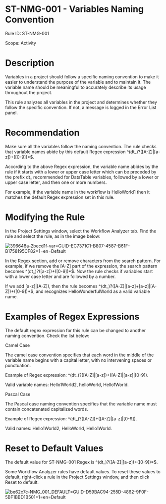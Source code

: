 ﻿# ST-NMG-001 - Variables Naming Convention

Rule ID: ST-NMG-001

Scope: Activity

# Description

Variables in a project should follow a specific naming convention to make it easier to understand the purpose of the variable and to maintain it. The variable name should be meaningful to accurately describe its usage throughout the project.

This rule analyzes all variables in the project and determines whether they follow the specific convention. If not, a message is logged in the Error List panel.

# Recommendation

Make sure all the variables follow the naming convention. The rule checks that variable names abide by this default Regex expression ^(dt_)?([A-Z]|[a-z])+([0-9])*$.

According to the above Regex expression, the variable name abides by the rule if it starts with a lower or upper case letter which can be preceded by the prefix dt_ recommended for DataTable variables, followed by a lower or upper case letter, and then one or more numbers.

For example, if the variable name in the workflow is HelloWorld1 then it matches the default Regex expression set in this rule.

# Modifying the Rule

In the Project Settings window, select the Workflow Analyzer tab. Find the rule and select the rule, as in the image below:

![396648a-2becd1f-var=GUID-EC7371C1-B807-4587-B61F-B1758195CF82=1=en=Default](/images/396648a-2becd1f-var=GUID-EC7371C1-B807-4587-B61F-B1758195CF82=1=en=Default.png)

In the Regex section, add or remove characters from the search pattern. For example, if we remove the [A-Z] part of the expression, the search pattern becomes ^(dt_)?([a-z])+([0-9])*$. Now the rule checks if variables start with a lower case letter and are followed by a number.

If we add [a-z]|[A-Z]), then the rule becomes ^(dt_)?([A-Z]|[a-z]+[a-z]|[A-Z])+([0-9])*$, and recognizes HelloWonderfulWorld as a valid variable name.

# Examples of Regex Expressions

The default regex expression for this rule can be changed to another naming convention. Check the list below:

Camel Case

The camel case convention specifies that each word in the middle of the variable name begins with a capital letter, with no intervening spaces or punctuation.

Example of Regex expression: ^(dt_)?([A-Z]|[a-z])+([A-Z]|[a-z]|[0-9]).

Valid variable names: Hello1World2, helloWorld, Hello1World.

Pascal Case

The Pascal case naming convention specifies that the variable name must contain concatenated capitalized words.

Example of Regex expression: ^(dt_)?([A-Z])+([A-Z]|[a-z]|[0-9]).

Valid names: Hello1World2, HelloWorld, Hello1World.

# Reset to Default Values

The default value for ST-NMG-001 Regex is ^(dt_)?([A-Z]|[a-z])+([0-9])*$.

Some Workflow Analyzer rules have default values. To reset these values to default, right-click a rule in the Project Settings window, and then click Reset to default.

![be62c7c-NMG_001_DEFAULT=GUID-D59BAC94-255D-4862-9F0F-5BF1BBD1B501=1=en=Default](/images/be62c7c-NMG_001_DEFAULT=GUID-D59BAC94-255D-4862-9F0F-5BF1BBD1B501=1=en=Default.png)
